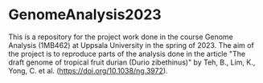 # GenomeAnalysis2023
This is a repository for the project work done in the course Genome Analysis (1MB462) at Uppsala University in the spring of 2023.
The aim of the project is to reproduce parts of the analysis done in the article "The draft genome of tropical fruit durian (Durio zibethinus)" by Teh, B., Lim, K., Yong, C. et al. (https://doi.org/10.1038/ng.3972).

